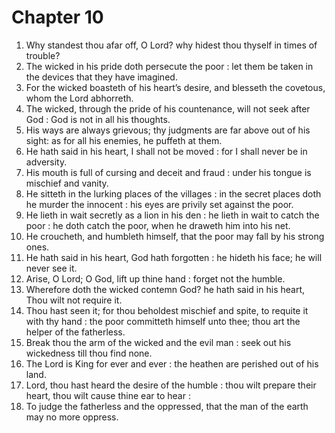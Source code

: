 # Chapter 10

1. Why standest thou afar off, O Lord? why hidest thou thyself in times of trouble?
2. The wicked in his pride doth persecute the poor : let them be taken in the devices that they have imagined.
3. For the wicked boasteth of his heart’s desire, and blesseth the covetous, whom the Lord abhorreth.
4. The wicked, through the pride of his countenance, will not seek after God : God is not in all his thoughts.
5. His ways are always grievous; thy judgments are far above out of his sight: as for all his enemies, he puffeth at them.
6. He hath said in his heart, I shall not be moved : for I shall never be in adversity.
7. His mouth is full of cursing and deceit and fraud : under his tongue is mischief and vanity.
8. He sitteth in the lurking places of the villages : in the secret places doth he murder the innocent : his eyes are privily set against the poor.
9. He lieth in wait secretly as a lion in his den : he lieth in wait to catch the poor : he doth catch the poor, when he draweth him into his net.
10. He croucheth, and humbleth himself, that the poor may fall by his strong ones.
11. He hath said in his heart, God hath forgotten : he hideth his face; he will never see it.
12. Arise, O Lord; O God, lift up thine hand : forget not the humble.
13. Wherefore doth the wicked contemn God? he hath said in his heart, Thou wilt not require it.
14. Thou hast seen it; for thou beholdest mischief and spite, to requite it with thy hand : the poor committeth himself unto thee; thou art the helper of the fatherless.
15. Break thou the arm of the wicked and the evil man : seek out his wickedness till thou find none.
16. The Lord is King for ever and ever : the heathen are perished out of his land.
17. Lord, thou hast heard the desire of the humble : thou wilt prepare their heart, thou wilt cause thine ear to hear :
18. To judge the fatherless and the oppressed, that the man of the earth may no more oppress.

